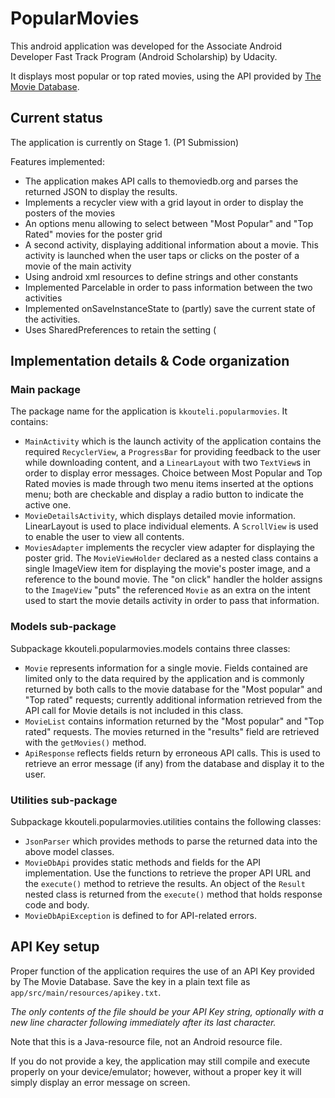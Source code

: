 # PopularMovies

This android application was developed for the Associate Android Developer Fast Track Program (Android Scholarship) by Udacity.

It displays most popular or top rated movies, using the API provided by [The Movie Database](http://www.themoviedb.org).

## Current status

The application is currently on Stage 1. (P1 Submission)

Features implemented:

* The application makes API calls to themoviedb.org and parses the returned JSON to display the results.
* Implements a recycler view with a grid layout in order to display the posters of the movies
* An options menu allowing to select between "Most Popular" and "Top Rated" movies for the poster grid
* A second activity, displaying additional information about a movie. This activity is launched when the user taps or clicks on the poster of a movie of the main activity
* Using android xml resources to define strings and other constants
* Implemented Parcelable in order to pass information between the two activities
* Implemented onSaveInstanceState to (partly) save the current state of the activities.
* Uses SharedPreferences to retain the setting (

## Implementation details &amp; Code organization

### Main package

The package name for the application is `kkouteli.popularmovies`. It contains:

* `MainActivity` which is the launch activity of the application contains the required `RecyclerView`, a `ProgressBar` for providing feedback to the user while downloading content, and a `LinearLayout` with two `TextView`s in order to display error messages. Choice between Most Popular and Top Rated movies is made through two menu items inserted at the options menu; both are checkable and display a radio button to indicate the active one.
* `MovieDetailsActivity`, which displays detailed movie information. LinearLayout is used to place individual elements. A `ScrollView` is used to enable the user to view all contents.
* `MoviesAdapter` implements the recycler view adapter for displaying the poster grid. The `MovieViewHolder` declared as a nested class contains a single ImageView item for displaying the movie's poster image, and a reference to the bound movie. The "on click" handler the holder assigns to the `ImageView` "puts" the referenced `Movie` as an extra on the intent used to start the movie details activity in order to pass that information.

### Models sub-package

Subpackage kkouteli.popularmovies.models contains three classes:

* `Movie` represents information for a single movie. Fields contained are limited only to the data required by the application and is commonly returned by both calls to the movie database for the "Most popular" and "Top rated" requests; currently additional information retrieved from the API call for Movie details is not included in this class.
* `MovieList` contains information returned by the "Most popular" and "Top rated" requests. The movies returned in the "results" field are retrieved with the `getMovies()` method.
* `ApiResponse` reflects fields return by erroneous API calls. This is used to retrieve an error message (if any) from the database and display it to the user.

### Utilities sub-package

Subpackage kkouteli.popularmovies.utilities contains the following classes:

* `JsonParser` which provides methods to parse the returned data into the above model classes.
* `MovieDbApi` provides static methods and fields for the API implementation. Use the functions to retrieve the proper API URL and the `execute()` method to retrieve the results. An object of the `Result` nested class is returned from the `execute()` method that holds response code and body.
* `MovieDbApiException` is defined to for API-related errors.

## API Key setup

Proper function of the application requires the use of an API Key provided by The Movie Database. Save the key in a plain text file as `app/src/main/resources/apikey.txt`. 

*The only contents of the file should be your API Key string, optionally with a new line character following immediately after its last character.*

Note that this is a Java-resource file, not an Android resource file.

If you do not provide a key, the application may still compile and execute properly on your device/emulator; however, without a proper key it will simply display an error message on screen.

